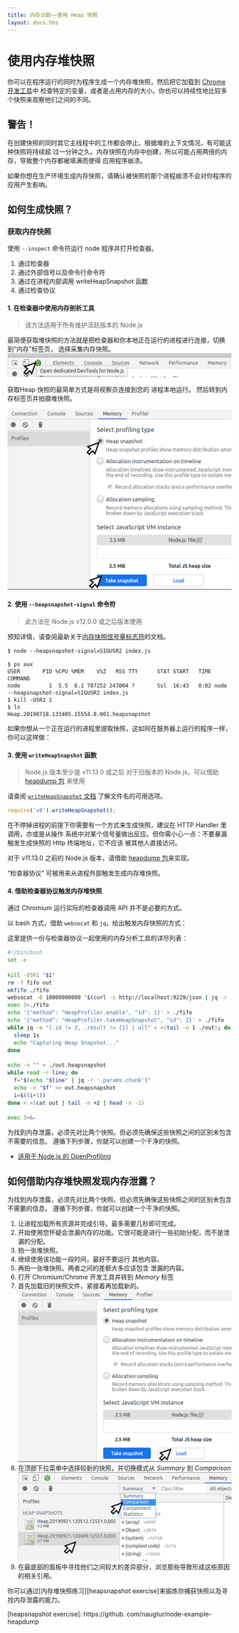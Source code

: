 ```yaml
---
title: 内存诊断——使用 Heap 快照
layout: docs.hbs
---
```


# 使用内存堆快照

你可以在程序运行的同时为程序生成一个内存堆快照，然后把它加载到 [Chrome 开发工具][]中 检查特定的变量，或者是占用内存的大小。你也可以持续性地比较多个快照来观察他们之间的不同。

## 警告！

在创建快照的同时其它主线程中的工作都会停止。根据堆的上下文情况，有可能这种快照将持续超 过一分钟之久。内存快照在内存中创建，所以可能占用两倍的内存，导致整个内存都被填满而使得 应用程序崩溃。

如果你想在生产环境生成内存快照，请确认被快照的那个进程崩溃不会对你程序的应用产生影响。

## 如何生成快照？

### 获取内存快照

使用 `--inspect` 命令符运行 node 程序并打开检查器。

1. 通过检查器
2. 通过外部信号以及命令行命令符
3. 通过在进程内部调用 writeHeapSnapshot 函数
4. 通过检查协议

#### 1. 在检查器中使用内存剖析工具

> 该方法适用于所有维护活跃版本的 Node.js

最简便获取堆快照的方法就是把检查器和你本地正在运行的进程进行连接，切换到“内存”标签页， 选择采集内存快照。 ![打开查看器][2]

获取Heap 快照的最简单方式是将视察员连接到您的 进程本地运行。 然后转到内存标签页并拍摄堆快照。

![拍一张堆快照。][3]

#### 2. 使用 `--heapsnapshot-signal` 命令符

> 此方法在 Node.js v12.0.0 或之后版本使用

预知详情，请查阅最新关于[内存快照信号量标志符][]的文档。

```
$ node --heapsnapshot-signal=SIGUSR2 index.js
```

```
$ ps aux
USER       PID %CPU %MEM    VSZ   RSS TTY      STAT START   TIME COMMAND
node         1  5.5  6.1 787252 247004 ?       Ssl  16:43   0:02 node --heapsnapshot-signal=SIGUSR2 index.js
$ kill -USR2 1
$ ls
Heap.20190718.133405.15554.0.001.heapsnapshot
```

如果你想从一个正在运行的进程里提取快照，这如同在服务器上运行的程序一样，你可以这样做：

#### 3. 使用 `writeHeapSnapshot` 函数

> Node.js 版本至少是 v11.13.0 或之后 对于旧版本的 Node.js，可以借助 [heapdump 包][] 来使用

请查阅 [`writeHeapSnapshot` 文档][] 了解文件名的可用选项。

```js
require('v8').writeHeapSnapshot();
```

在不停掉进程的前提下你需要有一个方式来生成快照，建议在 HTTP Handler 里调用，亦或是从操作 系统中对某个信号量做出反应。但你需小心一点：不要暴漏触发生成快照的 Http 终端地址，它不应该 被其他人直接访问。

对于 v11.13.0 之前的 Node.js 版本，请借助 [heapdump 包][]来实现。

“检查器协议” 可被用来从进程外部触发生成内存堆快照。

#### 4. 借助检查器协议触发内存堆快照

通过 Chromium 运行实际的检查器调用 API 并不是必要的方式。

以 bash 方式，借助 `websocat` 和 `jq`，给出触发内存快照的方式：

这里提供一份与检查器协议一起使用的内存分析工具的详尽列表：

```bash
#!/bin/bash
set -e

kill -USR1 "$1"
rm -f fifo out
mkfifo ./fifo
websocat -B 10000000000 "$(curl -s http://localhost:9229/json | jq -r '.[0].webSocketDebuggerUrl')" < ./fifo > ./out &
exec 3>./fifo
echo '{"method": "HeapProfiler.enable", "id": 1}' > ./fifo
echo '{"method": "HeapProfiler.takeHeapSnapshot", "id": 2}' > ./fifo
while jq -e "[.id != 2, .result != {}] | all" < <(tail -n 1 ./out); do
  sleep 1s
  echo "Capturing Heap Snapshot..."
done

echo -n "" > ./out.heapsnapshot
while read -r line; do
  f="$(echo "$line" | jq -r '.params.chunk')"
  echo -n "$f" >> out.heapsnapshot
  i=$((i+1))
done < <(cat out | tail -n +2 | head -n -1)

exec 3>&-
```

为找到内存泄露，必须先对比两个快照。但必须先确保这些快照之间的区别未包含不需要的信息。 遵循下列步骤，你就可以创建一个干净的快照。

* [适用于 Node.js 的 OpenProfiling][openprofiling]

## 如何借助内存堆快照发现内存泄露？

为找到内存泄露，必须先对比两个快照。但必须先确保这些快照之间的区别未包含不需要的信息。 遵循下列步骤，你就可以创建一个干净的快照。

1. 让进程加载所有资源并完成引导。最多需要几秒即可完成。
2. 开始使用您怀疑会泄漏内存的功能。它很可能是进行一些初始分配，而不是泄漏的分配。
3. 拍一张堆快照。
4. 继续使用该功能一段时间，最好不要运行 其他内容。
5. 再拍一张堆快照。两者之间的差额大多应该包含 泄漏的内容。
6. 打开 Chromium/Chrome 开发工具并转到 *Memory* 标签
7. 首先加载旧的快照文件，紧接着再加载新的。 ![在工具中加载按钮][8]
8. 在顶部下拉菜单中选择较新的快照，并切换模式从 *Summary* 到 *Comparison* ![比较下拉列表][9]
9. 在最底部的面板中寻找他们之间较大的差异部分，浏览那些导致形成这些原因的相关引用。

你可以通过[内存堆快照练习][heapsnapshot exercise]来锻炼你捕获快照以及寻找内存泄露的能力。

[Chrome 开发工具]: https://developer.chrome.com/docs/devtools/
[2]: /static/images/docs/guides/diagnostics/tools.png
[3]: /static/images/docs/guides/diagnostics/snapshot.png
[内存快照信号量标志符]: https://nodejs.org/api/cli.html#--heapsnapshot-signalsignal
[heapdump 包]: https://www.npmjs.com/package/heapdump
[`writeHeapSnapshot` 文档]: https://nodejs.org/api/v8.html#v8_v8_writeheapsnapshot_filename
[openprofiling]: https://github.com/vmarchaud/openprofiling-node
[8]: /static/images/docs/guides/diagnostics/load-snapshot.png
[9]: /static/images/docs/guides/diagnostics/compare.png
[heapsnapshot exercise]: https://github. com/naugtur/node-example-heapdump
